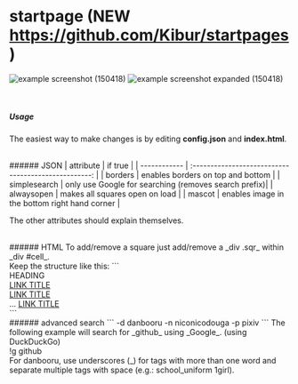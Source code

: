 startpage (NEW https://github.com/Kibur/startpages)
====

![example screenshot (150418)](https://i.imgur.com/WU5wngQ.png)
![example screenshot expanded (150418)](https://i.imgur.com/ihojZtG.png)


<br>

##### Usage
The easiest way to make changes is by editing __config.json__ and __index.html__.

<br>
###### JSON
| attribute    | if true                                              |
| ------------ | :--------------------------------------------------: |
| borders      | enables borders on top and bottom                    |
| simplesearch | only use Google for searching (removes search prefix)|
| alwaysopen   | makes all squares open on load                       |
| mascot       | enables image in the bottom right hand corner        |

The other attributes should explain themselves.

<br>
###### HTML
To add/remove a square just add/remove a _div .sqr_ within _div #cell_.<br>
Keep the structure like this:
```
<div class="sqr">
    <span>HEADING</span>
    <div class="content">
        <a href="URL">LINK TITLE</a><br>
        <a href="URL">LINK TITLE</a><br>
        ...
        <a href="URL">LINK TITLE</a>
    </div>
</div>
```

<br>
###### advanced search
```
-d      danbooru
-n      niconicodouga
-p      pixiv
```
The following example will search for _github_ using _Google_. (using DuckDuckGo)<br>
!g github<br>
For danbooru, use underscores (_) for tags with more than one word and separate multiple tags with space (e.g.: school_uniform 1girl).
